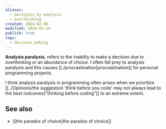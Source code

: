 ```yaml
---
aliases:
  - paralysis by analysis
  - overthinking
created: 2024-02-06
modified: 2024-03-14
publish: true
tags:
  - decision_making
---
```

**Analysis paralysis**, refers to the inability to make a decision due to overthinking or an abundance of choice. I often fall prey to analysis paralysis and this causes [[./procrastination|procrastination]] for personal programming projects.

I think analysis paralysis in programming often arises when we prioritize [[../Opinions/the suggestion 'think before you code' may not always lead to the best outcomes|"thinking before coding"]] to an extreme extent.
## See also
- [[the paradox of choice|the paradox of choice]]